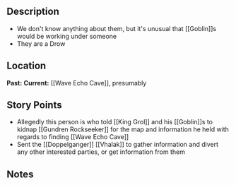 ## Description
- We don't know anything about them, but it's unusual that [[Goblin]]s would be working under someone
- They are a Drow
## Location
**Past:** 
**Current:** [[Wave Echo Cave]], presumably
## Story Points
- Allegedly this person is who told [[King Grol]] and his [[Goblin]]s to kidnap [[Gundren Rockseeker]] for the map and information he held with regards to finding [[Wave Echo Cave]]
- Sent the [[Doppelganger]] [[Vhalak]] to gather information and divert any other interested parties, or get information from them
## Notes
